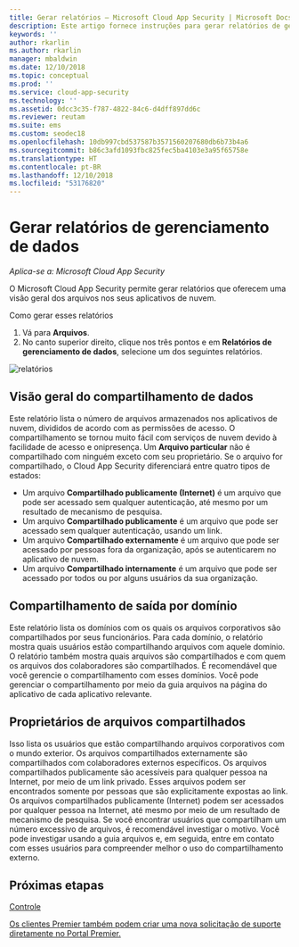 ```yaml
---
title: Gerar relatórios – Microsoft Cloud App Security | Microsoft Docs
description: Este artigo fornece instruções para gerar relatórios de gerenciamento de dados no Microsoft Cloud App Security.
keywords: ''
author: rkarlin
ms.author: rkarlin
manager: mbaldwin
ms.date: 12/10/2018
ms.topic: conceptual
ms.prod: ''
ms.service: cloud-app-security
ms.technology: ''
ms.assetid: 0dcc3c35-f787-4822-84c6-d4dff897dd6c
ms.reviewer: reutam
ms.suite: ems
ms.custom: seodec18
ms.openlocfilehash: 10db997cbd537587b3571560207680db6b73b4a6
ms.sourcegitcommit: b86c3afd1093fbc825fec5ba4103e3a95f65758e
ms.translationtype: HT
ms.contentlocale: pt-BR
ms.lasthandoff: 12/10/2018
ms.locfileid: "53176820"
---
```

# <a name="generate-data-management-reports"></a>Gerar relatórios de gerenciamento de dados

*Aplica-se a: Microsoft Cloud App Security*

O Microsoft Cloud App Security permite gerar relatórios que oferecem uma visão geral dos arquivos nos seus aplicativos de nuvem.

Como gerar esses relatórios

1. Vá para **Arquivos**. 
2. No canto superior direito, clique nos três pontos e em **Relatórios de gerenciamento de dados**, selecione um dos seguintes relatórios.

 ![relatórios](./media/reports.png)

## <a name="data-sharing-overview"></a>Visão geral do compartilhamento de dados 

Este relatório lista o número de arquivos armazenados nos aplicativos de nuvem, divididos de acordo com as permissões de acesso. O compartilhamento se tornou muito fácil com serviços de nuvem devido à facilidade de acesso e onipresença. Um **Arquivo particular** não é compartilhado com ninguém exceto com seu proprietário. Se o arquivo for compartilhado, o Cloud App Security diferenciará entre quatro tipos de estados:
- Um arquivo **Compartilhado publicamente (Internet)** é um arquivo que pode ser acessado sem qualquer autenticação, até mesmo por um resultado de mecanismo de pesquisa.
 - Um arquivo **Compartilhado publicamente** é um arquivo que pode ser acessado sem qualquer autenticação, usando um link.
 - Um arquivo **Compartilhado externamente** é um arquivo que pode ser acessado por pessoas fora da organização, após se autenticarem no aplicativo de nuvem.
- Um arquivo **Compartilhado internamente** é um arquivo que pode ser acessado por todos ou por alguns usuários da sua organização.

## <a name="outbound-sharing-by-domain"></a>Compartilhamento de saída por domínio

Este relatório lista os domínios com os quais os arquivos corporativos são compartilhados por seus funcionários. Para cada domínio, o relatório mostra quais usuários estão compartilhando arquivos com aquele domínio. O relatório também mostra quais arquivos são compartilhados e com quem os arquivos dos colaboradores são compartilhados. É recomendável que você gerencie o compartilhamento com esses domínios. Você pode gerenciar o compartilhamento por meio da guia arquivos na página do aplicativo de cada aplicativo relevante.

## <a name="owners-of-shared-files"></a>Proprietários de arquivos compartilhados

Isso lista os usuários que estão compartilhando arquivos corporativos com o mundo exterior. Os arquivos compartilhados externamente são compartilhados com colaboradores externos específicos. Os arquivos compartilhados publicamente são acessíveis para qualquer pessoa na Internet, por meio de um link privado. Esses arquivos podem ser encontrados somente por pessoas que são explicitamente expostas ao link. Os arquivos compartilhados publicamente (Internet) podem ser acessados por qualquer pessoa na Internet, até mesmo por meio de um resultado de mecanismo de pesquisa. Se você encontrar usuários que compartilham um número excessivo de arquivos, é recomendável investigar o motivo. Você pode investigar usando a guia arquivos e, em seguida, entre em contato com esses usuários para compreender melhor o uso do compartilhamento externo.


  
## <a name="next-steps"></a>Próximas etapas 
[Controle](control.md)   

[Os clientes Premier também podem criar uma nova solicitação de suporte diretamente no Portal Premier.](https://premier.microsoft.com/)  
  
  